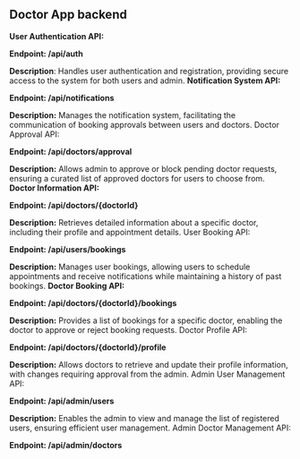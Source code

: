 ## Doctor App backend 




**User Authentication API:**

**Endpoint: /api/auth**

**Description**: Handles user authentication and registration, providing secure access to the system for both users and admin.
**Notification System API:**

**Endpoint: /api/notifications**

**Description:** Manages the notification system, facilitating the communication of booking approvals between users and doctors.
Doctor Approval API:

**Endpoint: /api/doctors/approval**

**Description:** Allows admin to approve or block pending doctor requests, ensuring a curated list of approved doctors for users to choose from.
**Doctor Information API:**

**Endpoint: /api/doctors/{doctorId}**

**Description:** Retrieves detailed information about a specific doctor, including their profile and appointment details.
User Booking API:

**Endpoint: /api/users/bookings**

**Description:** Manages user bookings, allowing users to schedule appointments and receive notifications while maintaining a history of past bookings.
**Doctor Booking API:**

**Endpoint: /api/doctors/{doctorId}/bookings**

**Description:** Provides a list of bookings for a specific doctor, enabling the doctor to approve or reject booking requests.
Doctor Profile API:

**Endpoint: /api/doctors/{doctorId}/profile**

**Description:** Allows doctors to retrieve and update their profile information, with changes requiring approval from the admin.
Admin User Management API:

**Endpoint: /api/admin/users**

**Description:** Enables the admin to view and manage the list of registered users, ensuring efficient user management.
Admin Doctor Management API:

**Endpoint: /api/admin/doctors**